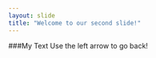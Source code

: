 ```yaml
---
layout: slide
title: "Welcome to our second slide!"
---
```


###My Text
Use the left arrow to go back!
